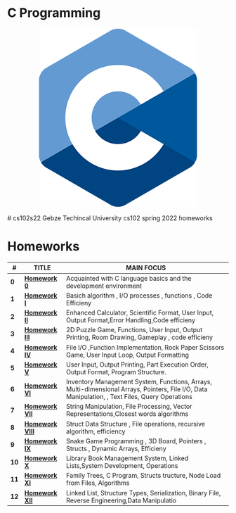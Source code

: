 # C Programming
<p align="center">
<img src="others/c_logo.png" />
</p>
# cs102s22
Gebze Techincal University cs102 spring 2022 homeworks 

# Homeworks
| #      | TITLE                                                                                                |                     MAIN FOCUS                                                               
| ------ | -----------------------------------------------------------------------------------------------------| ------------------------------------------------------------------------------------------------|
| **0**  | **[Homework 0 ](https://github.com/ali-gurcan/cs102s22/blob/main/hw0/HM0.pdf)**                  | Acquainted with C language basics and the development environment                               |
| **1**  | **[Homework I ](https://github.com/ali-gurcan/cs102s22/blob/main/hw1/HM1.pdf)**                  | Basich algorithm , I/O processes , functions , Code Efficieny                                   |
| **2**  | **[Homework II ](https://github.com/ali-gurcan/cs102s22/blob/main/hw2/hw2.pdf)**                 | Enhanced Calculator, Scientific Format, User Input, Output Format,Error Handling,Code efficieny |
| **3**  | **[Homework III ](https://github.com/ali-gurcan/cs102s22/blob/main/hw3/hw3.pdf)**                | 2D Puzzle Game, Functions, User Input, Output Printing, Room Drawing, Gameplay , code efficieny |
| **4**  | **[Homework IV ](https://github.com/ali-gurcan/cs102s22/blob/main/hw4/hw4.pdf)**                 | File I/O ,Function Implementation, Rock Paper Scissors Game, User Input Loop, Output Formatting |
| **5**  | **[Homework V ](https://github.com/ali-gurcan/cs102s22/blob/main/hw5/hw5.pdf)**                  | User Input, Output Printing, Part Execution Order, Output Format, Program Structure.            |
| **6**  | **[Homework VI ](https://github.com/ali-gurcan/cs102s22/blob/main/hw6/hw6.pdf)**                 | Inventory Management System, Functions, Arrays, Multi-dimensional Arrays,  Pointers,                                                                                                                                 File I/O, Data  Manipulation, , Text Files,  Query Operations                                   |
| **7**  | **[Homework VII ](https://github.com/ali-gurcan/cs102s22/blob/main/hw7/hw7.pdf)**                | String Manipulation, File Processing, Vector Representations,Closest words algorithms           |
| **8**  | **[Homework VIII ](https://github.com/ali-gurcan/cs102s22/blob/main/hw8/hw8.pdf)**               | Struct Data Structure , File operations,  recursive algorithm, efficiency                       |
| **9**  | **[Homework IX ](https://github.com/ali-gurcan/cs102s22/blob/main/hw9/hw9.pdf)**                 | Snake Game Programming , 3D Board, Pointers , Structs , Dynamic Arrays, Efficieny               |
| **10** | **[Homework X ](https://github.com/ali-gurcan/cs102s22/blob/main/hw10/hw10.pdf)**                 | Library Book Management System, Linked Lists,System Development, Operations                     |
| **11** | **[Homework XI ](https://github.com/ali-gurcan/cs102s22/blob/main/hw11/hw11.pdf)**                | Family Trees, C Program, Structs tructure, Node Load from Files, Algorithms                     |
| **12** | **[Homework XII ](https://github.com/ali-gurcan/cs102s22/blob/main/hw12/hw12.pdf)**               | Linked List, Structure Types, Serialization, Binary File, Reverse Engineering,Data Manipulatio  |   
